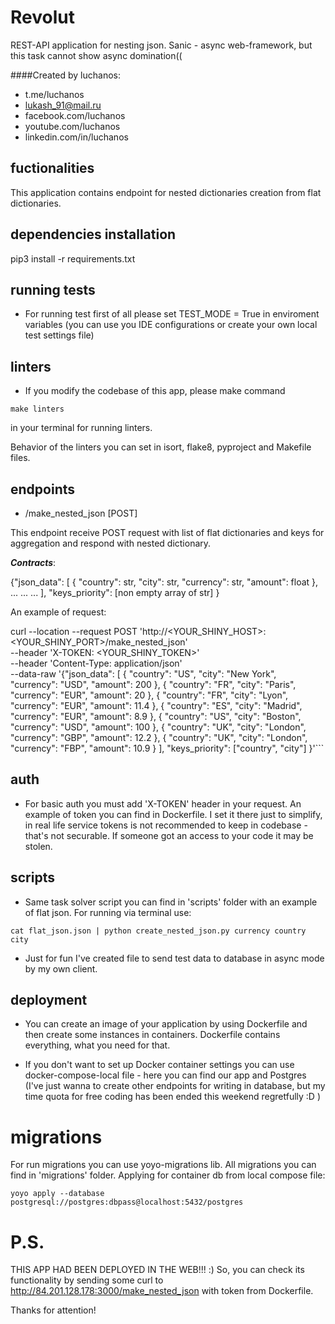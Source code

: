 # Revolut
REST-API application for nesting json. Sanic - async web-framework, but this task 
cannot show async domination((

####Created by luchanos:

- t.me/luchanos
- lukash_91@mail.ru
- facebook.com/luchanos
- youtube.com/luchanos
- linkedin.com/in/luchanos

## fuctionalities
This application contains endpoint for nested dictionaries
creation from flat dictionaries.

## dependencies installation
pip3 install -r requirements.txt

## running tests

- For running test first of all please set TEST_MODE = True in enviroment
variables (you can use you IDE configurations or create your own local test settings file)

## linters

- If you modify the codebase of this app, please make command
  
```make linters```

in your terminal for running linters.

Behavior of the linters you can set in isort, flake8, pyproject and Makefile files.

## endpoints

- /make_nested_json [POST]

This endpoint receive POST request with list of flat dictionaries and keys for aggregation and respond with 
nested dictionary.

<i><b>Contracts</i></b>:

{"json_data": [
  {
    "country": str,
    "city": str,
    "currency": str,
    "amount": float
  },
  ...
  ...
  ...
],
"keys_priority": [non empty array of str]
}

An example of request:

curl --location --request POST 'http://<YOUR_SHINY_HOST>:<YOUR_SHINY_PORT>/make_nested_json' \
--header 'X-TOKEN: <YOUR_SHINY_TOKEN>' \
--header 'Content-Type: application/json' \
--data-raw '{"json_data": [
  {
    "country": "US",
    "city": "New York",
    "currency": "USD",
    "amount": 200
  },
  {
    "country": "FR",
    "city": "Paris",
    "currency": "EUR",
    "amount": 20
  },
  {
    "country": "FR",
    "city": "Lyon",
    "currency": "EUR",
    "amount": 11.4
  },
  {
    "country": "ES",
    "city": "Madrid",
    "currency": "EUR",
    "amount": 8.9
  },
  {
    "country": "US",
    "city": "Boston",
    "currency": "USD",
    "amount": 100
  },
  {
    "country": "UK",
    "city": "London",
    "currency": "GBP",
    "amount": 12.2
  },
  {
    "country": "UK",
    "city": "London",
    "currency": "FBP",
    "amount": 10.9
  }
],
"keys_priority": ["country", "city"]
}'```

## auth

- For basic auth you must add 'X-TOKEN' header in your request. An example of token you can find in Dockerfile.
I set it there just to simplify, in real life service tokens is not recommended to keep in codebase - that's
not securable. If someone got an access to your code it may be stolen.

## scripts

- Same task solver script you can find in 'scripts' folder with an example of flat json. For running via terminal use:

```cat flat_json.json | python create_nested_json.py currency country city```

- Just for fun I've created file to send test data to database in async mode by my own client.

## deployment

- You can create an image of your application by using Dockerfile and then create some instances in containers. Dockerfile
contains everything, what you need for that.

- If you don't want to set up Docker container settings you can use docker-compose-local file - here you can find our app
and Postgres (I've just wanna to create other endpoints for writing in database, but my time quota for free coding has
been ended this weekend regretfully :D )
  
# migrations

For run migrations you can use yoyo-migrations lib. All migrations you can find in 'migrations' folder.
Applying for container db from local compose file:

```yoyo apply --database postgresql://postgres:dbpass@localhost:5432/postgres```

# P.S. 
THIS APP HAD BEEN DEPLOYED IN THE WEB!!! :)
So, you can check its functionality by sending some curl to http://84.201.128.178:3000/make_nested_json with 
token from Dockerfile.

Thanks for attention!
